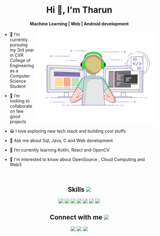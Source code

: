 <h1 align="center">Hi 👋, I'm Tharun</h1>
<h4 align="center">Machine Learning | Web | Android development</h4>

<img align="right" src="demo.gif" alt="animated" width="400" height="300"/>

- 🌱 I’m currently pursuing my 3rd year in CVR College of Engineering as a   Computer Science Student

- 💞️ I’m looking to collaborate on few good projects

- 😀 I love exploring new tech stack and building cool stuffs

- 💬 Ask me about Sql, Java, C and Web development

- 🌱 I’m currently learning Kotlin, React and  OpenCV

- 🤔 I'm interested to know about OpenSource , Cloud Computing and Web3
</p>
<br>

<div align='center'><h2> Skills <img src = "https://media2.giphy.com/media/QssGEmpkyEOhBCb7e1/giphy.gif?cid=ecf05e47a0n3gi1bfqntqmob8g9aid1oyj2wr3ds3mg700bl&rid=giphy.gif" width = 32px> </h2>
 <img width ='32px' src ='https://raw.githubusercontent.com/rahulbanerjee26/githubAboutMeGenerator/main/icons/python.svg'>				<img width ='32px' src ='https://raw.githubusercontent.com/rahulbanerjee26/githubAboutMeGenerator/main/icons/java.svg'>    <img width ='32px' src ='https://raw.githubusercontent.com/rahulbanerjee26/githubAboutMeGenerator/main/icons/reactjs.svg'>				 <img width ='32px' src ='https://raw.githubusercontent.com/rahulbanerjee26/githubAboutMeGenerator/main/icons/javascript.svg'>  				<img width ='32px' src ='https://raw.githubusercontent.com/rahulbanerjee26/githubAboutMeGenerator/main/icons/c.svg'> <img width ='32px' src ='https://raw.githubusercontent.com/rahulbanerjee26/githubAboutMeGenerator/main/icons/css.svg'>  <img width ='32px' src ='https://raw.githubusercontent.com/rahulbanerjee26/githubAboutMeGenerator/main/icons/html.svg'>   


<h2> Connect with me <img src='https://raw.githubusercontent.com/ShahriarShafin/ShahriarShafin/main/Assets/handshake.gif' width="100px"> </h2><a class="header-badge" target="_blank" href="https://www.linkedin.com/in/tharunmadishetti1/"><img src="https://img.shields.io/badge/style--5eba00.svg?label=LinkedIn&logo=linkedin&style=social"></a>				</h2><a class="header-badge" target="_blank" href="https://www.instagram.com/tharun.madishetty/"><img src="https://img.shields.io/badge/style--5eba00.svg?label=Instagram&logo=instagram&style=social"></a>		</h2><a class="header-badge" target="_blank" href="mailto:tharunmadishetti1@gmail.com"><img src="https://img.shields.io/badge/style--5eba00.svg?label=Gmail&logo=gmail&style=social"></a>	


</div>

